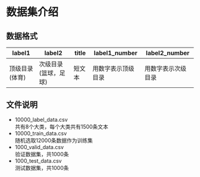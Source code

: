 # 数据集介绍
## 数据格式
| label1  | label2 | title|label1_number|label2_number|
|----|-----|----|----|----|
|顶级目录(体育)|次级目录(篮球，足球)|短文本|用数字表示顶级目录|用数字表示次级目录|
## 文件说明
+ 10000_label_data.csv    
共有8个大类，每个大类共有1500条文本
+ 10000_train_data.csv   
随机选取12000条数据作为训练集
+ 1000_valid_data.csv  
验证数据集，共1000条
+ 1000_test_data.csv  
测试数据集，共1000条
